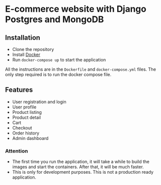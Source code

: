 # E-commerce website with Django Postgres and MongoDB

## Installation
- Clone the repository
- Install [Docker](https://docs.docker.com/compose/install/)
- Run `docker-compose up` to start the application

All the instructions are in the `Dockerfile` and `docker-compose.yml` files. The only step required is to run the docker compose file.


## Features
- User registration and login
- User profile
- Product listing
- Product detail
- Cart
- Checkout
- Order history
- Admin dashboard

### Attention
- The first time you run the application, it will take a while to build the images and start the containers. After that, it will be much faster.
- This is only for development purposes. This is not a production ready application.
